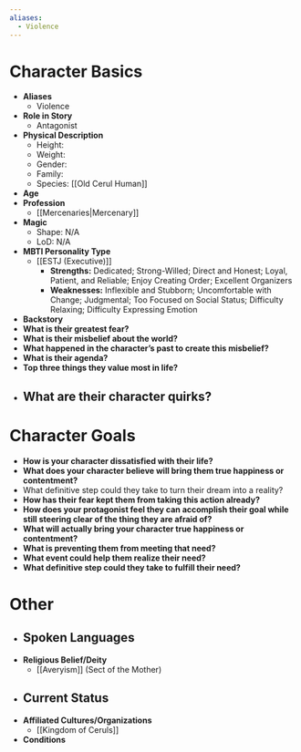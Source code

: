 ```yaml
---
aliases:
  - Violence
---
```

# Character Basics
- **Aliases**
	- Violence
- **Role in Story**
	- Antagonist
- **Physical Description**
	- Height:
	- Weight:
	- Gender:
	- Family:
	- Species: [[Old Cerul Human]]
- **Age**
- **Profession**
	- [[Mercenaries|Mercenary]]
- **Magic**
	- Shape: N/A
	- LoD: N/A
- **MBTI Personality Type**
	- [[ESTJ (Executive)]]
		- **Strengths:** Dedicated; Strong-Willed; Direct and Honest; Loyal, Patient, and Reliable; Enjoy Creating Order; Excellent Organizers
		- **Weaknesses:** Inflexible and Stubborn; Uncomfortable with Change; Judgmental; Too Focused on Social Status; Difficulty Relaxing; Difficulty Expressing Emotion
- **Backstory**
- **What is their greatest fear?**
- **What is their misbelief about the world?**
- **What happened in the character’s past to create this misbelief?**
- **What is their agenda?**
- **Top three things they value most in life?**
- **What are their character quirks?**
	- 
# Character Goals
- **How is your character dissatisfied with their life?**
- **What does your character believe will bring them true happiness or contentment?**
- What definitive step could they take to turn their dream into a reality?
- **How has their fear kept them from taking this action already?**
- **How does your protagonist feel they can accomplish their goal while still steering clear of the thing they are afraid of?**
- **What will actually bring your character true happiness or contentment?**
- **What is preventing them from meeting that need?**
- **What event could help them realize their need?**
- **What definitive step could they take to fulfill their need?**
# Other
- **Spoken Languages**
	- 
- **Religious Belief/Deity**
	- [[Averyism]] (Sect of the Mother)
- **Current Status**
	- 
- **Affiliated Cultures/Organizations**
	- [[Kingdom of Ceruls]]
- **Conditions**
